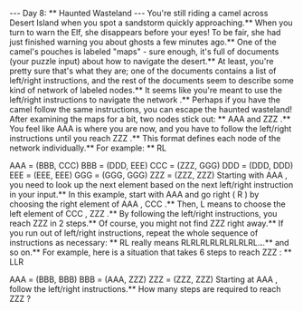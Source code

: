 --- Day 8: ** Haunted Wasteland ---
You're still riding a camel across Desert Island when you spot a sandstorm quickly approaching.** When you turn to warn the Elf, she disappears before your eyes! To be fair, she had just finished warning you about
ghosts
a few minutes ago.**
One of the camel's pouches is labeled "maps" - sure enough, it's full of documents (your puzzle input) about how to navigate the desert.** At least, you're pretty sure that's what they are; one of the documents contains a list of left/right instructions, and the rest of the documents seem to describe some kind of
network
of labeled nodes.**
It seems like you're meant to use the
left/right
instructions to
navigate the network
.** Perhaps if you have the camel follow the same instructions, you can escape the haunted wasteland!
After examining the maps for a bit, two nodes stick out: **
AAA
and
ZZZ
.** You feel like
AAA
is where you are now, and you have to follow the left/right instructions until you reach
ZZZ
.**
This format defines each
node
of the network individually.** For example: **
RL

AAA = (BBB, CCC)
BBB = (DDD, EEE)
CCC = (ZZZ, GGG)
DDD = (DDD, DDD)
EEE = (EEE, EEE)
GGG = (GGG, GGG)
ZZZ = (ZZZ, ZZZ)
Starting with
AAA
, you need to
look up the next element
based on the next left/right instruction in your input.** In this example, start with
AAA
and go
right
(
R
) by choosing the right element of
AAA
,
CCC
.** Then,
L
means to choose the
left
element of
CCC
,
ZZZ
.** By following the left/right instructions, you reach
ZZZ
in
2
steps.**
Of course, you might not find
ZZZ
right away.** If you run out of left/right instructions, repeat the whole sequence of instructions as necessary: **
RL
really means
RLRLRLRLRLRLRLRL.**.**.**
and so on.** For example, here is a situation that takes
6
steps to reach
ZZZ
: **
LLR

AAA = (BBB, BBB)
BBB = (AAA, ZZZ)
ZZZ = (ZZZ, ZZZ)
Starting at
AAA
, follow the left/right instructions.**
How many steps are required to reach
ZZZ
?
